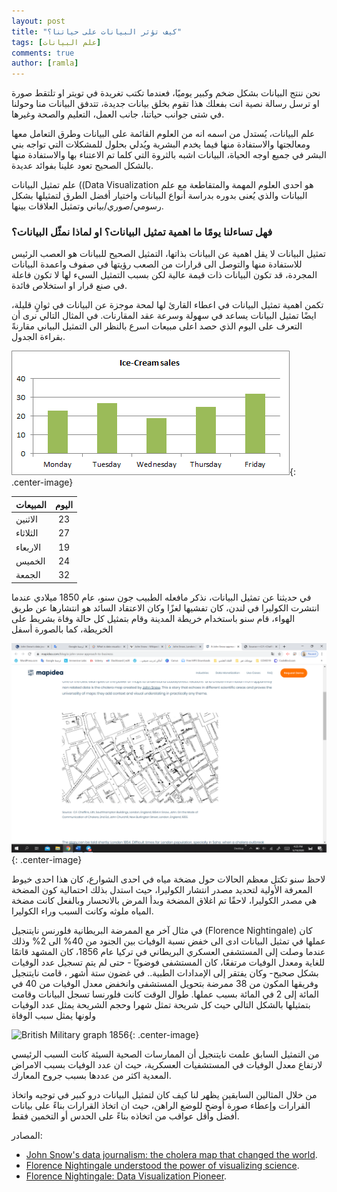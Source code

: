 ```yaml
---
layout: post
title: "كيف تؤثر البيانات على حياتنا؟"
tags: [علم البيانات]
comments: true
author: [ramla]
---
```



نحن ننتج البيانات بشكل ضخم وكبير يوميًا، فعندما تكتب تغريدة في تويتر او تلتقط صورة او ترسل رسالة نصية انت بفعلك هذا تقوم بخلق بيانات جديدة، تتدفق البيانات منا وحولنا في شتى جوانب حياتنا، جانب العمل، التعليم والصحة وغيرها.  

علم البيانات، يُستدل من اسمه انه من العلوم القائمة على البيانات وطرق التعامل معها ومعالجتها والاستفادة منها فيما يخدم البشرية ويُدلي بحلول للمشكلات التي تواجه بني البشر في جميع اوجه الحياة، البيانات اشبه بالثروة التي كلما تم الاعتناء بها والاستفادة منها بالشكل الصحيح تعود علينا بفوائد عديدة.  

علم تمثيل البيانات ((Data Visualization هو احدى العلوم المهمة والمتقاطعة مع علم البيانات والذي يُعنى بدوره بدراسة أنواع البيانات واختيار أفضل الطرق لتمثيلها بشكل رسومي/صوري/بياني وتمثيل العلاقات بينها.  

### فهل تساءلنا يومًا ما اهمية تمثيل البيانات؟ او لماذا نمثّل البيانات؟

تمثيل البيانات لا يقل اهمية عن البيانات بذاتها، التمثيل الصحيح للبيانات هو العصب الرئيس للاستفادة منها والتوصل الى قرارات من الصعب رؤيتها في صفوف واعمدة البيانات المجردة، قد تكون البيانات ذات قيمة عالية لكن بسبب التمثيل السيء لها لا تكون فاعلة في صنع قرار او استخلاص فائدة.  

تكمن اهمية تمثيل البيانات في اعطاء القارئ لها لمحة موجزة عن البيانات في ثوانٍ قليلة، ايضًا تمثيل البيانات يساعد في سهولة وسرعة عقد المقارنات. في المثال التالي نرى أن التعرف على اليوم الذي حصد اعلى مبيعات اسرع بالنظر الى التمثيل البياني مقارنةً بقراءة الجدول.  


![](../images/2020-07-20-how-data-affect-our-daily-lives/ice-cream-sales.png "Ice-Cream Sales"){: .center-image}  

| المبيعات   |      اليوم      |
|----------|:-------------:|
| الاثنين |  23 |
| الثلاثاء |  27 |
| الاربعاء |  19 |
| الخميس |  24 |
| الجمعة |  32 |

في حديثنا عن تمثيل البيانات، نذكر مافعله الطبيب جون سنو، عام 1850 ميلادي عندما انتشرت الكوليرا في لندن، كان تفشيها لغزًا وكان الاعتقاد السائد هو انتشارها عن طريق الهواء، قام سنو باستخدام خريطة المدينة وقام بتمثيل كل حالة وفاة بشريط على الخريطة، كما بالصورة أسفل  

![](../images/2020-07-20-how-data-affect-our-daily-lives/Cholera-death-cases-map.png "Cholera death cases map"){: .center-image}  

لاحظ سنو تكتل معظم الحالات حول مضخة مياه في احدى الشوارع، كان هذا احدى خيوط المعرفة الأولية لتحديد مصدر انتشار الكوليرا، حيث استدل بذلك احتمالية كون المضخة هي مصدر الكوليرا، لاحقًا تم اغلاق المضخة وبدأ المرض بالانحسار وبالفعل كانت مضخة المياه ملوثه وكانت السبب وراء الكوليرا.  


في مثال آخر مع الممرضة البريطانية فلورنس نايتنجيل (Florence Nightingale) كان عملها في تمثيل البيانات ادى الى خفض نسبة الوفيات بين الجنود من 40% الى 2% وذلك عندما وصلت إلى المستشفى العسكري البريطاني في تركيا عام 1856، كان المشهد قاتمًا للغاية ومعدل الوفيات مرتفعًا، كان المستشفى فوضويًا - حتى لم يتم تسجيل عدد الوفيات بشكل صحيح- وكان يفتقر إلى الإمدادات الطبية.. في غضون ستة أشهر ، قامت نايتنجيل وفريقها المكون من 38 ممرضة بتحويل المستشفى وانخفض معدل الوفيات من 40 في المائة إلى 2 في المائة بسبب عملها. طوال الوقت كانت فلورنسا تسجل البيانات وقامت بتمثيلها بالشكل التالي حيث كل شريحة تمثل شهرا وحجم الشريحة يمثل عدد الوفيات ولونها يمثل سبب الوفاة   

![](../images/2020-07-20-how-data-affect-our-daily-lives/british-military-graph-1856 "British Military graph 1856"){: .center-image}  

من التمثيل السابق علمت نايتنجيل أن الممارسات الصحية السيئة كانت السبب الرئيسي لارتفاع معدل الوفيات في المستشفيات العسكرية، حيث ان عدد الوفيات بسبب الامراض المعدية اكثر من عددها بسبب جروح المعارك.  

من خلال المثالين السابقين يظهر لنا كيف كان لتمثيل البيانات درو كبير في توجيه واتخاذ القرارات وإعطاء صورة أوضح للوضع الراهن، حيث ان اتخاذ القرارات بناءً على بيانات أفضل وأقل عواقب من اتخاذه بناءً على الحدس أو التخمين فقط.  

  
  
  
  
  
المصادر:
- [John Snow's data journalism: the cholera map that changed the world](https://www.theguardian.com/news/datablog/2013/mar/15/john-snow-cholera-map).
- [Florence Nightingale understood the power of visualizing science](https://www.sciencenews.org/article/florence-nightingale-birthday-power-visualizing-science).
- [Florence Nightingale: Data Visualization Pioneer](https://about.dataclassroom.com/blog/florence-nightingale).
